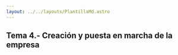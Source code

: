 ```yaml
---
layout: ../../layouts/PlantillaMd.astro
---
```


## Tema 4.- Creación y puesta en marcha de la empresa